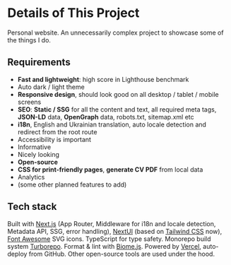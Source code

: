 # Details of This Project

Personal website. An unnecessarily complex project to showcase some of the things I do.

## Requirements

- **Fast and lightweight**: high score in Lighthouse benchmark
- Auto dark / light theme
- **Responsive design**, should look good on all desktop / tablet / mobile screens
- **SEO**: **Static / SSG** for all the content and text, all required meta tags, **JSON-LD** data, **OpenGraph** data, robots.txt, sitemap.xml etc
- **i18n**, English and Ukrainian translation, auto locale detection and redirect from the root route
- Accessibility is important
- Informative
- Nicely looking
- **Open-source**
- **CSS for print-friendly pages**, **generate CV PDF** from local data
- Analytics
- (some other planned features to add)

## Tech stack

Built with [Next.js](https://nextjs.org/) (App Router, Middleware for i18n and locale detection, Metadata API, SSG, error handling), [NextUI](https://nextui.org/) (based on [Tailwind CSS](https://tailwindcss.com/) now), [Font Awesome](https://fontawesome.com/) SVG icons.
TypeScript for type safety.
Monorepo build system [Turborepo](https://turbo.build/repo). Format &amp; lint with [Biome.js](https://biomejs.dev).
Powered by [Vercel](https://vercel.com/), auto-deploy from GitHub.
Other open-source tools are used under the hood.
